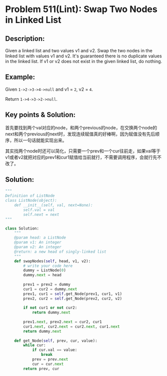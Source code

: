 # Problem 511\(Lint\): Swap Two Nodes in Linked List

## Description:

Given a linked list and two values v1 and v2. Swap the two nodes in the linked list with values v1 and v2. It's guaranteed there is no duplicate values in the linked list. If v1 or v2 does not exist in the given linked list, do nothing.

## Example:

Given `1->2->3->4->null` and v1 = `2`, v2 = `4`.

Return `1->4->3->2->null`.

## Key points & Solution:

首先要找到两个val对应的node，和两个previous的node，在交换两个node的next和两个previous的next时，发现连续赋值真的好棒啊，因为赋值没有先后顺序，所以一句话就能实现出来。

其实找两个node时还可以简化，只需要一个prev和一个cur往前走，如果val等于v1或者v2就把对应的prev1和cur1赋值给当前就行，不需要调用程序，会就行先不改了。

## Solution:

```python
"""
Definition of ListNode
class ListNode(object):
    def __init__(self, val, next=None):
        self.val = val
        self.next = next
"""

class Solution:
    """
    @param head: a ListNode
    @param v1: An integer
    @param v2: An integer
    @return: a new head of singly-linked list
    """
    def swapNodes(self, head, v1, v2):
        # write your code here
        dummy = ListNode(0)
        dummy.next = head
        
        prev1 = prev2 = dummy
        cur1 = cur2 = dummy.next
        prev1, cur1 = self.get_Node(prev1, cur1, v1)
        prev2, cur2 = self.get_Node(prev2, cur2, v2)
        
        if not cur1 or not cur2:
            return dummy.next
        
        prev1.next, prev2.next = cur2, cur1
        cur1.next, cur2.next = cur2.next, cur1.next
        return dummy.next
    
    def get_Node(self, prev, cur, value):
        while cur:
            if cur.val == value:
                break
            prev = prev.next
            cur = cur.next
        return prev, cur
        

```

